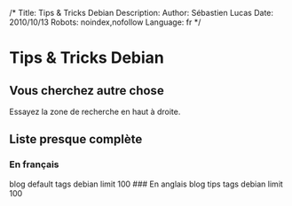 /*
Title: Tips & Tricks Debian
Description: 
Author: Sébastien Lucas
Date: 2010/10/13
Robots: noindex,nofollow
Language: fr
*/
# Tips & Tricks Debian

## Vous cherchez autre chose
Essayez la zone de recherche en haut à droite.
## Liste presque complète

### En français
<blog related>
  blog   default
  tags   debian
  limit 100
</blog>
### En anglais

<blog related>
  blog   tips
  tags   debian
  limit 100
</blog>

